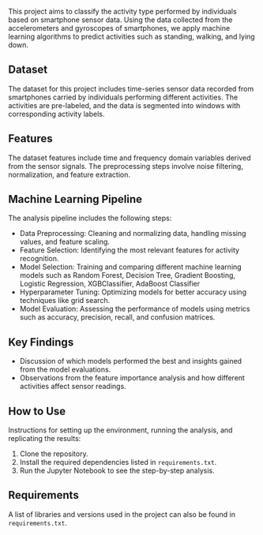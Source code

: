 This project aims to classify the activity type performed by individuals based on smartphone sensor data. Using the data collected from the accelerometers and gyroscopes of smartphones, we apply machine learning algorithms to predict activities such as standing, walking, and lying down.

## Dataset
The dataset for this project includes time-series sensor data recorded from smartphones carried by individuals performing different activities. The activities are pre-labeled, and the data is segmented into windows with corresponding activity labels.

## Features
The dataset features include time and frequency domain variables derived from the sensor signals. The preprocessing steps involve noise filtering, normalization, and feature extraction.

## Machine Learning Pipeline
The analysis pipeline includes the following steps:
- Data Preprocessing: Cleaning and normalizing data, handling missing values, and feature scaling.
- Feature Selection: Identifying the most relevant features for activity recognition.
- Model Selection: Training and comparing different machine learning models such as Random Forest, Decision Tree, Gradient Boosting, Logistic Regression, XGBClassifier, AdaBoost Classifier
- Hyperparameter Tuning: Optimizing models for better accuracy using techniques like grid search.
- Model Evaluation: Assessing the performance of models using metrics such as accuracy, precision, recall, and confusion matrices.

## Key Findings
- Discussion of which models performed the best and insights gained from the model evaluations.
- Observations from the feature importance analysis and how different activities affect sensor readings.

## How to Use
Instructions for setting up the environment, running the analysis, and replicating the results:
1. Clone the repository.
2. Install the required dependencies listed in `requirements.txt`.
3. Run the Jupyter Notebook to see the step-by-step analysis.

## Requirements
A list of libraries and versions used in the project can also be found in `requirements.txt`.
